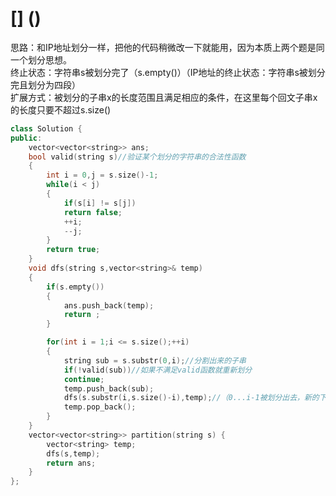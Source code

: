 # [] ()
思路：和IP地址划分一样，把他的代码稍微改一下就能用，因为本质上两个题是同一个划分思想。    
终止状态：字符串s被划分完了（s.empty()）（IP地址的终止状态：字符串s被划分完且划分为四段）    
扩展方式：被划分的子串x的长度范围且满足相应的条件，在这里每个回文子串x的长度只要不超过s.size()   
```cpp
class Solution {
public:
    vector<vector<string>> ans;
    bool valid(string s)//验证某个划分的字符串的合法性函数
    {
        int i = 0,j = s.size()-1;
        while(i < j)
        {
            if(s[i] != s[j])
            return false;
            ++i;
            --j;
        }
        return true;
    }
    void dfs(string s,vector<string>& temp)
    {
        if(s.empty())
        {
            ans.push_back(temp);
            return ;
        }

        for(int i = 1;i <= s.size();++i)
        {
            string sub = s.substr(0,i);//分割出来的子串
            if(!valid(sub))//如果不满足valid函数就重新划分
            continue;
            temp.push_back(sub);
            dfs(s.substr(i,s.size()-i),temp);//（0...i-1被划分出去，新的下标应该从i开始）
            temp.pop_back();
        }
    }
    vector<vector<string>> partition(string s) {
        vector<string> temp;
        dfs(s,temp);
        return ans;
    }
};
```
